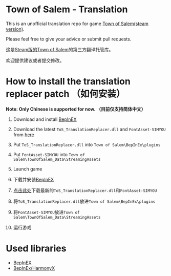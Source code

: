 # Town of Salem - Translation
This is an unofficial translation repo for game [Town of Salem(steam version)](https://store.steampowered.com/app/334230/Town_of_Salem/).

Please feel free to give your advice or submit pull requests.

这是[Steam版的Town of Salem](https://store.steampowered.com/app/334230/Town_of_Salem/)的第三方翻译托管库。

欢迎提供建议或者提交修改。

# How to install the translation replacer patch （如何安装）
**Note: Only Chinese is supported for now. （目前仅支持简体中文）**

1. Download and install [BepInEX](https://github.com/BepInEx/BepInEx/releases)

2. Download the latest `ToS_TranslationReplacer.dll` and `FontAsset-SIMYOU` from [here](https://github.com/ShingekiNoRex/TownOfSalem-Translation/releases)

3. Put `ToS_TranslationReplacer.dll` into `Town of Salem\BepInEx\plugins`

4. Put `FontAsset-SIMYOU` into `Town of Salem\TownOfSalem_Data\StreamingAssets`

5. Launch game

1. 下载并安装[BepInEX](https://github.com/BepInEx/BepInEx/releases)

2. [点击此处](https://github.com/ShingekiNoRex/TownOfSalem-Translation/releases)下载最新的`ToS_TranslationReplacer.dll`和`FontAsset-SIMYOU`

3. 将`ToS_TranslationReplacer.dll`放进`Town of Salem\BepInEx\plugins`

4. 将`FontAsset-SIMYOU`放进`Town of Salem\TownOfSalem_Data\StreamingAssets`

5. 运行游戏

# Used libraries

- [BepInEX](https://github.com/BepInEx/BepInEx/)
- [BepInEx/HarmonyX](https://github.com/BepInEx/HarmonyX)
